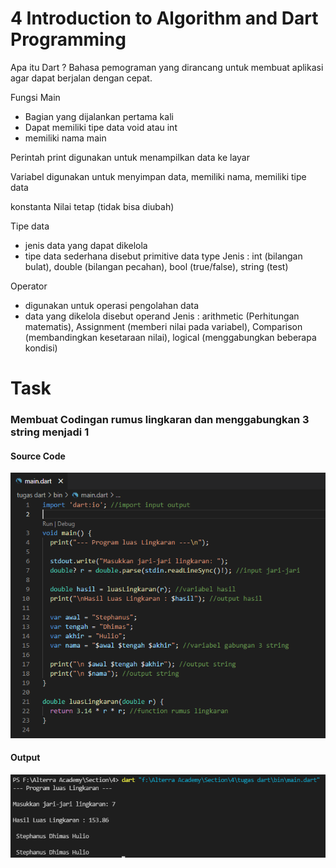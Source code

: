 # 4 Introduction to Algorithm and Dart Programming

Apa itu Dart ?
Bahasa pemograman yang dirancang untuk membuat aplikasi agar dapat berjalan dengan cepat.

Fungsi Main
* Bagian yang dijalankan pertama kali
* Dapat memiliki tipe data void atau int
* memiliki nama main

Perintah print digunakan untuk menampilkan data ke layar

Variabel
digunakan untuk menyimpan data, memiliki nama, memiliki tipe data

konstanta
Nilai tetap (tidak bisa diubah)

Tipe data
* jenis data yang dapat dikelola
* tipe data sederhana disebut primitive data type
Jenis : int (bilangan bulat), double (bilangan pecahan), bool (true/false), string (test)

Operator 
* digunakan untuk operasi pengolahan data
* data yang dikelola disebut operand
Jenis : arithmetic (Perhitungan matematis), Assignment (memberi nilai pada variabel), Comparison (membandingkan kesetaraan nilai), logical (menggabungkan beberapa kondisi)

# Task

### Membuat Codingan rumus lingkaran dan menggabungkan 3 string menjadi 1

#### Source Code
![Source Code](https://github.com/dhimas-pixel/Flutter_Stephanus-Dhimas-Hulio/blob/main/4_Introduction%20to%20Algorithm%20and%20Dart%20Programming/Screenshots/Source%20Code%20(2).PNG)

#### Output
![Output](https://github.com/dhimas-pixel/Flutter_Stephanus-Dhimas-Hulio/blob/main/4_Introduction%20to%20Algorithm%20and%20Dart%20Programming/Screenshots/Output.PNG)
